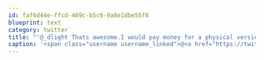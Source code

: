 ```yaml
---
id: faf6d44e-ffcd-469c-b5c6-9a8e1dbe55f6
blueprint: text
category: twitter
title: "'@_dlight Thats awesome.I would pay money for a physical version of that."
caption: '<span class="username username_linked">@<a href="https://twitter.com/_dlight" title="Битюцкий Корнилий">_dlight</a></span> Thats awesome.I would pay money for a physical version of that.'
---
```

